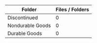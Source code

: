 | Folder           |   Files / Folders |
|------------------|-------------------|
| Discontinued     |                 0 |
| Nondurable Goods |                 0 |
| Durable Goods    |                 0 |